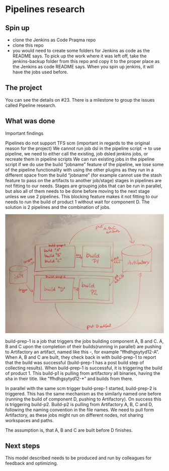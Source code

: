 # Pipelines research

## Spin up

- clone the Jenkins as Code Praqma repo
- clone this repo
- you would need to create some folders for Jenkins as code as the README says. To pick up the work where it was left off, take the jenkins-backup folder from this repo and copy it to the proper place as the Jenkins as code README says. When you spin up jenkins, it will have the jobs used before.

## The project

You can see the details on #23. There is a milestone to group the issues called Pipeline research.

## What was done

Important findings

Pipelines do not support TFS scm (important in regards to the original reason for the project)
We cannot run job dsl in the pipeline script -> to use pipeline, we need to either call the existing, job dsled jenkins jobs, or recreate them in pipeline scripts
We can run existing jobs in the pipeline script
if we do use the build “jobname” feature of the pipeline, we lose some of the pipeline functionality with using the other plugins as they run in a different space from the build “jobname” (for example cannot use the stash feature to pass on the artifacts to another job/stage)
stages in pipelines are not fitting to our needs. Stages are grouping jobs that can be run in parallel, but also all of them needs to be done before moving to the next stage unless we use 2 pipelines. This blocking feature makes it not fitting to our needs to run the build of product 1 without wait for component D.
The solution is 2 pipelines and the combination of jobs.

![pipeline](/images/pipeline.JPG)

build-prep-1 is a job that triggers the jobs building component A, B and C. A, B and C upon the completion of their builds(running in parallel) are pushing to Artifactory an artifact, named like this -, for example "ffhdhgsytyd12-A”. When A, B and C are built, they check back in with build-prep-1 to report that the build was successful (build-prep-1 has a post build step of collecting results). When build-prep-1 is successful, it is triggering the build of product 1. This build-p1 is pulling from artifactory all binaries, having the sha in their title. like "ffhdhgsytyd12-*” and builds from there.

In parallel with the same scm trigger build-prep-1 started, build-prep-2 is triggered. This has the same mechanism as the similarly named one before (running the build of component D, pushing to Artifactory). On success this is triggering build-p2. Build-p2 is pulling from Artifactory A, B, C and D, following the naming convention in the file names. We need to pull form Artifactory, as these jobs might run on different nodes, not sharing workspaces and paths.

The assumption is, that A, B and C are built before D finishes.

## Next steps

This model described needs to be produced and run by colleagues for feedback and optimizing.
